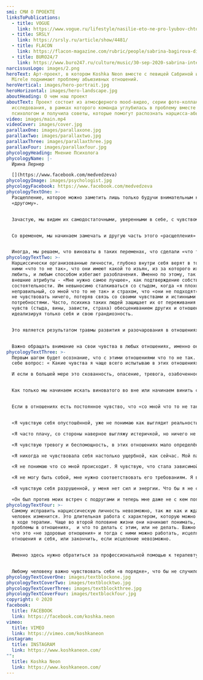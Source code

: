 ```yaml
---
smi: СМИ О ПРОЕКТЕ
linksToPublications:
  - title: VOGUE
    link: https://www.vogue.ru/lifestyle/nasilie-eto-ne-pro-lyubov-chto-posmotret-i-prochest-ob-abyuze
  - title: SRSLY
    link: https://srsly.ru/article/show/4481/
  - title: FLACON
    link: https://flacon-magazine.com/rubric/people/sabrina-bagirova-diskomfort-cast-moej-zizni
  - title: BURO24/7
    link: https://www.buro247.ru/culture/music/30-sep-2020-sabrina-interview.html
narcissusLogo: images/2.png
heroText: Арт-проект, в котором Koshka Neon вместе с певицей Сабриной и певицей
  Mirele поднимают проблему абьюзивных отношений.
heroVertical: images/hero-portrait.jpg
heroHorizontal: images/hero-landscape.jpg
aboutHeading: О чем наш проект
aboutText: Проект состоит из атмосферного mood-видео, серии фото-коллажей и
  исследования, в рамках которого команда углубилась в проблему вместе с
  психологом и получила советы, которые помогут распознать нарцисса-абьюзера.
video: images/main.mp4
videoCover: images/cover.jpg
parallaxOne: images/parallaxone.jpg
parallaxTwo: images/parallaxtwo.jpg
parallaxThree: images/parallaxthree.jpg
parallaxFour: images/parallaxfour.jpg
phycologyHeading: Мнение Психолога
phycologyName: |-
  Ирина Лернер

  [](https://www.facebook.com/medvedzeva)
phycologyImage: images/psychologist.jpg
phycologyFacebook: https://www.facebook.com/medvedzeva
phycologyTextOne: >-
  Расщепление, которое можно заметить лишь только будучи внимательным к
  «другому». 


  Зачастую, мы видим их самодостаточными, уверенными в себе, с чувством собственного достоинства, яркими, сильными, талантливыми и, как правило, преуспевающими людьми. Мы восхищаемся ими, очаровываемся, более того, они умеют нравится и знают, какие их проявления располагают к себе. Чаще всего они сами верят, что они такие, ведь их личность организована вокруг поддержания самоуважения. 


  Со временем, мы начинаем замечать и другую часть этого «расщепления» - надменность, высокомерие, самоуверенность, отчуждённость, эмоциональную недоступность и холодность, переоценку своих творческих способностей, осуждение других, озабоченность только собой и тем как их воспринимают. Вдруг, заботливый, внимательный, обаятельный, и как нам казалось, любящий человек становится равнодушным, резким, подавляющим и, даже, жестоким, манипулирует, угрожает, нападает эмоционально или физически. 


  Иногда, мы решаем, что виноваты в таких переменах, что сделали «что то не так», иногда слышим прямые обвинения в этом: «Это ты меня довела, поэтому я тебя ударил». Мы думаем, что нужно стараться, и тогда «вернётся тот другой» и снова будет «нам счастье». Когда то так и бывает, но чаще от нас мало что зависит, так как это характер человека, его организация личности.
phycologyTextTwo: >-
  Нарциссически организованные личности, глубоко внутри себя верят в то, что с
  ними «что то не так», что они имеют какой то изъян, из за которого их не могут
  любить, и любым способом избегают разоблачения. Именно по этому, так важны
  внешние атрибуты - «Мне нужно самое лучшее», как подтверждение собственной
  состоятельности. Им невыносимо сталкиваться со стыдом, когда «я плохой и
  неправильный, со мной что то не так» и страхом, что «они не подходят», проще
  не чувствовать ничего, потеряв связь со своими чувствами и истинными
  потребностями. Часто, психика таких людей защищает их от переживания трудных
  чувств (стыда, вины, зависти, страха) обесцениванием других и отношений,
  идеализируя только себя и свою грандиозность.  


  Это является результатом травмы развития и разочарования в отношениях с одним или обоими родителями, для которых, будучи ребёнком, такой человек не был значим сам по себе, в его детском опыте не учитывались его чувства и потребности. Возможно он чувствовал себя значимым и нужным только при определённых условиях, например хорошем поведении, достижениях в учёбе или других областях жизни. Бессознательно мы поступаем с другими так же как когда- то поступали с нами. 


  Важно обращать внимание на свои чувства в любых отношениях, именно они «сигналят» о том, что «что то не так». Страх, стыд и вина часто использовались родителями как инструмент воспитания и управления.  Работа с этими чувствами, исцеление травм развития, приводит к психологическому взрослению и более «здоровым отношениям» где партнёры взаимозависимы, есть эмоциональная и физическая безопасность, уважение чувств и потребностей каждого, принятие и понимание различий, признания сильных сторон право на несовершенство.
phycologyTextThree: >-
  Первым шагом будет осознание, что с этими отношениями что то не так. Задать
  себе вопрос: « Какие чувства я чаще всего испытываю в этих отношениях?» 

  И если в большей мере это скованность, опасение, тревога, озабоченность, обеспокоенность, растерянность, отчаяние, разочарование, страх, беспомощность, сомнение, безнадёжность, одиночество, боль, грусть, печаль, напряжение, беспокойство, то это повод задуматься о причинах этих чувств. Важно понимать, что наши чувства — это наша ответственность, так же как мы не отвечаем за чувства другого человека. 


  Как только мы начинаем искать виноватого во вне или начинаем винить себя, мы попадаем в расщепление «плохой» - «хороший» и отношения «преследователь» - «жертва», которые не делают счастливым никого.  Когда мы оказываемся в состоянии «жертвы» мы считаем себя плохими, чувствуем себя виноватыми, стыдимся себя, и часто изолируемся от других людей, хотя очень нуждаемся в помощи и поддержке. 


  Если в отношениях есть постоянное чувство, что «со мной что то не так», возможно это отношения с нарциссически организованной личностью.  На терапии от клиентов, которые стали жертвами нарциссических отношений я слышала: 


  «Я чувствую себя опустошённой, уже не понимаю как выглядит реальность, перестала верить себе, постоянно чувствую себя виноватой, часто не понимаю в чём, мне кажется я схожу с ума.»

  «Я часто плачу, со стороны наверное выгляжу истеричкой, но ничего не могу с собой поделать.» 

  «Я чувствую тревогу и беспомощность, в этих отношениях мало определённости. Не знаю, что будет завтра, как поведёт себя партнёр, будет нежным и заботливым, или будет «наказывать» меня за то, что я сделала что то не так.» 

  «Я никогда не чувствовала себя настолько ущербной, как сейчас. Мой партнёр всегда «подшучивает» над моими недостатками, говоря, что это мило. Но я чувствую себя глупой и никчёмной.» 

  «Я не понимаю что со мной происходит. Я чувствую, что стала зависимой от партнёра, что жизнь рухнет, если он уйдёт. Он делал так несколько раз, просто пропадал, и я не знала, что случилось. После его возвращения я становилась всё более покладистой» 

  «Я не могу быть собой, мне нужно соответствовать его требованиям. Я всегда виновата, что бы не случилось. Он же всегда прав. Если я злюсь и проявляю гнев, я встречаюсь с яростью и отвержением.» 

  «Я чувствую себя разрушенной, у меня нет сил и энергии. Что бы я не сделала, всё не так. Мне непонятно почему он со мной остаётся. Когда начинались эти отношения, я была уверена в себе, полна энергии, знала чего хочу и это получалось.» 

  «Он был против моих встреч с подругами и теперь мне даже не с кем поговорить, я чувствую себя в полной изоляции. Это какая то патология, я понимаю, что это не здоровые отношения, но всё равно остаюсь.»
phycologyTextFour: >-
  Самому исправить нарциссическую личность невозможно, так же как и ждать, что
  человек изменится. Это длительная работа с характером, которую можно проделать
  в ходе терапии. Чаще во второй половине жизни они начинают понимать, что у них
  проблемы в отношениях,  и что то делать с этим, или не делать. Важно понять,
  что это «не здоровые отношения» и тогда с ними можно работать, исцеляя
  отношения и себя, или закончить, если исцеление невозможно.


  Именно здесь нужно обратиться за профессиональной помощью к терапевту, который поможет разобраться в ситуации и при необходимости исцелить ранние травмы. 


  Любому человеку важно чувствовать себя «в порядке», что бы не случилось
phycologyTextCoverOne: images/textblockone.jpg
phycologyTextCoverTwo: images/textblocktwo.jpg
phycologyTextCoverThree: images/textblockthree.jpg
phycologyTextCoverFour: images/textblockfour.jpg
copyright: © 2020
facebook:
  title: FACEBOOK
  link: https://facebook.com/koshka.neon
vimeo:
  title: VIMEO
  link: https://vimeo.com/koshkaneon
instagram:
  title: INSTAGRAM
  link: https://www.koshkaneon.com/
"":
  title: Koshka Neon
  link: https://www.koshkaneon.com/
---
```

